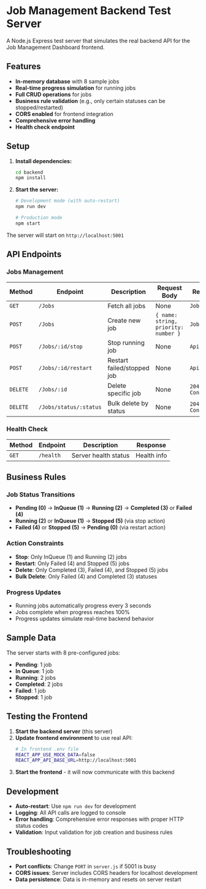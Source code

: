 # Job Management Backend Test Server

A Node.js Express test server that simulates the real backend API for the Job Management Dashboard frontend.

## Features

- **In-memory database** with 8 sample jobs
- **Real-time progress simulation** for running jobs
- **Full CRUD operations** for jobs
- **Business rule validation** (e.g., only certain statuses can be stopped/restarted)
- **CORS enabled** for frontend integration
- **Comprehensive error handling**
- **Health check endpoint**

## Setup

1. **Install dependencies:**
   ```bash
   cd backend
   npm install
   ```

2. **Start the server:**
   ```bash
   # Development mode (with auto-restart)
   npm run dev
   
   # Production mode
   npm start
   ```

The server will start on `http://localhost:5001`

## API Endpoints

### Jobs Management

| Method | Endpoint | Description | Request Body | Response |
|--------|----------|-------------|--------------|----------|
| `GET` | `/Jobs` | Fetch all jobs | None | `Job[]` |
| `POST` | `/Jobs` | Create new job | `{ name: string, priority: number }` | `Job` |
| `POST` | `/Jobs/:id/stop` | Stop running job | None | `ApiResponse` |
| `POST` | `/Jobs/:id/restart` | Restart failed/stopped job | None | `ApiResponse` |
| `DELETE` | `/Jobs/:id` | Delete specific job | None | `204 No Content` |
| `DELETE` | `/Jobs/status/:status` | Bulk delete by status | None | `204 No Content` |

### Health Check

| Method | Endpoint | Description | Response |
|--------|----------|-------------|----------|
| `GET` | `/health` | Server health status | Health info |

## Business Rules

### Job Status Transitions
- **Pending (0)** → **InQueue (1)** → **Running (2)** → **Completed (3)** or **Failed (4)**
- **Running (2)** or **InQueue (1)** → **Stopped (5)** (via stop action)
- **Failed (4)** or **Stopped (5)** → **Pending (0)** (via restart action)

### Action Constraints
- **Stop**: Only InQueue (1) and Running (2) jobs
- **Restart**: Only Failed (4) and Stopped (5) jobs  
- **Delete**: Only Completed (3), Failed (4), and Stopped (5) jobs
- **Bulk Delete**: Only Failed (4) and Completed (3) statuses

### Progress Updates
- Running jobs automatically progress every 3 seconds
- Jobs complete when progress reaches 100%
- Progress updates simulate real-time backend behavior

## Sample Data

The server starts with 8 pre-configured jobs:
- **Pending**: 1 job
- **In Queue**: 1 job
- **Running**: 2 jobs  
- **Completed**: 2 jobs
- **Failed**: 1 job
- **Stopped**: 1 job

## Testing the Frontend

1. **Start the backend server** (this server)
2. **Update frontend environment** to use real API:
   ```bash
   # In frontend .env file
   REACT_APP_USE_MOCK_DATA=false
   REACT_APP_API_BASE_URL=http://localhost:5001
   ```
3. **Start the frontend** - it will now communicate with this backend

## Development

- **Auto-restart**: Use `npm run dev` for development
- **Logging**: All API calls are logged to console
- **Error handling**: Comprehensive error responses with proper HTTP status codes
- **Validation**: Input validation for job creation and business rules

## Troubleshooting

- **Port conflicts**: Change `PORT` in `server.js` if 5001 is busy
- **CORS issues**: Server includes CORS headers for localhost development
- **Data persistence**: Data is in-memory and resets on server restart
